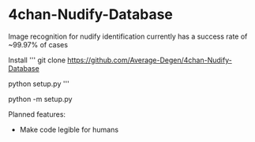 # 4chan-Nudify-Database

Image recognition for nudify identification currently has a success rate of ~99.97% of cases

Install
'''
git clone https://github.com/Average-Degen/4chan-Nudify-Database

python setup.py
'''

python -m setup.py

Planned features:
- Make code legible for humans
